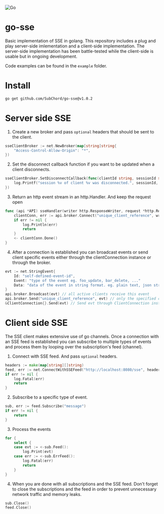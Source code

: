 ![Go](https://github.com/SubChord/go-sse/workflows/Go/badge.svg?branch=master)

# go-sse
Basic implementation of SSE in golang.
This repository includes a plug and play server-side imlementation and a client-side implementation.
The server-side implementation has been battle-tested while the client-side is usable but in ongoing development.

Code examples can be found in the `example` folder.
# Install
```bash
go get github.com/SubChord/go-sse@v1.0.2
```
# Server side SSE
1. Create a new broker and pass `optional` headers that should be sent to the client.
```Go
sseClientBroker := net.NewBroker(map[string]string{
	"Access-Control-Allow-Origin": "*",
})
```
2. Set the disconnect callback function if you want to be updated when a client disconnects.
```Go
sseClientBroker.SetDisconnectCallback(func(clientId string, sessionId string) {
	log.Printf("session %v of client %v was disconnected.", sessionId, clientId)
})
```
3. Return an http event stream in an http.Handler. And keep the request open
```Go
func (api *API) sseHandler(writer http.ResponseWriter, request *http.Request) {
	clientConn, err := api.broker.Connect("unique_client_reference", writer, request)
	if err != nil {
		log.Println(err)
		return
	}
	<- clientConn.Done()
}
```
4. After a connection is established you can broadcast events or send client specific events either through the clientConnection instance or through the broker.
```Go
evt := net.StringEvent{
	Id: "self-defined-event-id",
	Event: "type of the event eg. foo_update, bar_delete, ..."
	Data: "data of the event in string format. eg. plain text, json string, ..."
}
api.broker.Broadcast(evt) // all active clients receive this event
api.broker.Send("unique_client_reference", evt) // only the specified client receives this event
&ClientConnection{}.Send(evt) // Send evt through ClientConnection instance. This instance should always be received by the broker.Connect(...) call.
```

# Client side SSE
The SSE client makes extensive use of go channels. Once a connection with an SSE feed is established you can subscribe to multiple types of events and process them by looping over the subscription's feed (channel).

1. Connect with SSE feed. And pass `optional` headers.
```Go
headers := make(map[string][]string)
feed, err := net.ConnectWithSSEFeed("http://localhost:8080/sse", headers)
if err != nil {
	log.Fatal(err)
	return
}
```
2. Subscribe to a specific type of event.
```Go
sub, err := feed.Subscribe("message")
if err != nil {
	return
}
```
3. Process the events
```Go
for {
	select {
	case evt := <-sub.Feed():
		log.Print(evt)
	case err := <-sub.ErrFeed():
		log.Fatal(err)
		return
	}
}
```
4. When you are done with all subscriptions and the SSE feed. Don't forget to close the subscriptions and the feed in order to prevent unnecessary network traffic and memory leaks.
```Go
sub.Close()
feed.Close()
```

